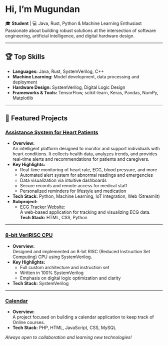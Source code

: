 #  Hi, I’m Mugundan

🎓 **Student** | 💻 Java, Rust, Python & Machine Learning Enthusiast  
Passionate about building robust solutions at the intersection of software engineering, artificial intelligence, and digital hardware design.

---

## 🏆 Top Skills

- **Languages:** Java, Rust, SystemVerilog, C++
- **Machine Learning:** Model development, data processing and deployment
- **Hardware Design:** SystemVerilog, Digital Logic Design
- **Frameworks & Tools:** TensorFlow, scikit-learn, Keras, Pandas, NumPy, Matplotlib

---

## 🚀 Featured Projects

### [Assistance System for Heart Patients](https://github.com/Mugundankalyan/assistance_system_for_heart_patients)
- **Overview:**  
  An intelligent platform designed to monitor and support individuals with heart conditions. It collects health data, analyzes trends, and provides real-time alerts and recommendations for patients and caregivers.
- **Key Highlights:**
  - Real-time monitoring of heart rate, ECG, blood pressure, and more
  - Automated alert system for abnormal readings and emergencies
  - Data visualization via intuitive dashboards
  - Secure records and remote access for medical staff
  - Personalized reminders for lifestyle and medication
- **Tech Stack:** Python, Machine Learning, IoT Integration, Web (Streamlit)
- **Subproject:**  
  - [ECG Tracker Website](https://github.com/Mugundankalyan/ecg_tracker_website):  
    A web-based application for tracking and visualizing ECG data.  
    **Tech Stack:** HTML, CSS, Python

---

### [8-bit VeriRISC CPU](https://github.com/Mugundankalyan/8-bit-VeriRISC-cpu)
- **Overview:**  
  Designed and implemented an 8-bit RISC (Reduced Instruction Set Computing) CPU using SystemVerilog.
- **Key Highlights:**
  - Full custom architecture and instruction set
  - Written in 100% SystemVerilog
  - Emphasis on digital logic optimization and clarity
- **Tech Stack:** SystemVerilog

---
### [Calendar](https://github.com/Mugundankalyan/calendar)
- **Overview:**  
  A project focused on building a calendar application to keep track of Online courses.  
- **Tech Stack:** PHP, HTML, JavaScript, CSS, MySQL

_Always open to collaboration and learning new technologies!_
